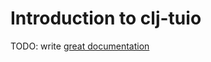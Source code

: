 # Introduction to clj-tuio

TODO: write [great documentation](http://jacobian.org/writing/great-documentation/what-to-write/)
